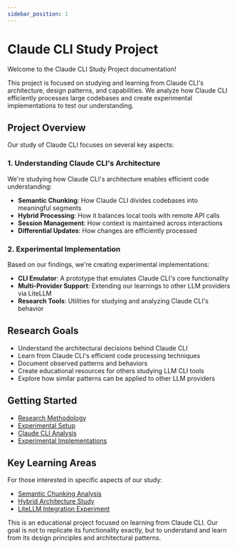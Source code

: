 ```yaml
---
sidebar_position: 1
---
```


# Claude CLI Study Project

Welcome to the Claude CLI Study Project documentation! 

This project is focused on studying and learning from Claude CLI's architecture, design patterns, and capabilities. We analyze how Claude CLI efficiently processes large codebases and create experimental implementations to test our understanding.

## Project Overview

Our study of Claude CLI focuses on several key aspects:

### 1. Understanding Claude CLI's Architecture

We're studying how Claude CLI's architecture enables efficient code understanding:

- **Semantic Chunking**: How Claude CLI divides codebases into meaningful segments
- **Hybrid Processing**: How it balances local tools with remote API calls
- **Session Management**: How context is maintained across interactions
- **Differential Updates**: How changes are efficiently processed

### 2. Experimental Implementation

Based on our findings, we're creating experimental implementations:

- **CLI Emulator**: A prototype that emulates Claude CLI's core functionality
- **Multi-Provider Support**: Extending our learnings to other LLM providers via LiteLLM
- **Research Tools**: Utilities for studying and analyzing Claude CLI's behavior

## Research Goals

- Understand the architectural decisions behind Claude CLI
- Learn from Claude CLI's efficient code processing techniques
- Document observed patterns and behaviors
- Create educational resources for others studying LLM CLI tools
- Explore how similar patterns can be applied to other LLM providers

## Getting Started

- [Research Methodology](/docs/methodology)
- [Experimental Setup](/docs/experiments)
- [Claude CLI Analysis](/docs/findings/claude-cli-analysis)
- [Experimental Implementations](/docs/experiments/implementations)

## Key Learning Areas

For those interested in specific aspects of our study:

- [Semantic Chunking Analysis](/docs/findings/semantic-chunking)
- [Hybrid Architecture Study](/docs/findings/hybrid-architecture)
- [LiteLLM Integration Experiment](/docs/guides/litellm-integration)

This is an educational project focused on learning from Claude CLI. Our goal is not to replicate its functionality exactly, but to understand and learn from its design principles and architectural patterns.